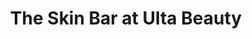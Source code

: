 ---
title: "The Skin Bar at Ulta Beauty"
url: /vernon-hills/the-skin-bar-at-ulta-beauty/
shop: beauty
---